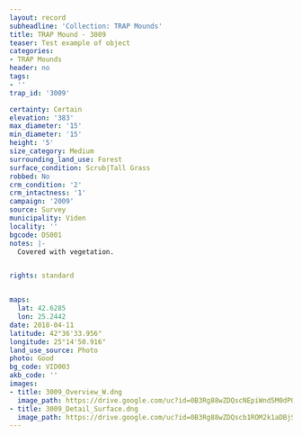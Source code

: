 ```yaml
---
layout: record
subheadline: 'Collection: TRAP Mounds'
title: TRAP Mound - 3009
teaser: Test example of object
categories:
- TRAP Mounds
header: no
tags:
- ''
trap_id: '3009'

certainty: Certain
elevation: '383'
max_diameter: '15'
min_diameter: '15'
height: '5'
size_category: Medium
surrounding_land_use: Forest
surface_condition: Scrub|Tall Grass
robbed: No
crm_condition: '2'
crm_intactness: '1'
campaign: '2009'
source: Survey
municipality: Viden
locality: ''
bgcode: DS001
notes: |-
  Covered with vegetation.


rights: standard


maps:
  lat: 42.6285
  lon: 25.2442
date: 2018-04-11
latitude: 42°36'33.956"
longitude: 25°14'50.916"
land_use_source: Photo
photo: Good
bg_code: VID003
akb_code: ''
images:
- title: 3009_Overview_W.dng
  image_path: https://drive.google.com/uc?id=0B3Rg88wZDQscNEpiWnd5M0dPQmM
- title: 3009_Detail_Surface.dng
  image_path: https://drive.google.com/uc?id=0B3Rg88wZDQscb1ROM2k1aDBjSG8
---
```

